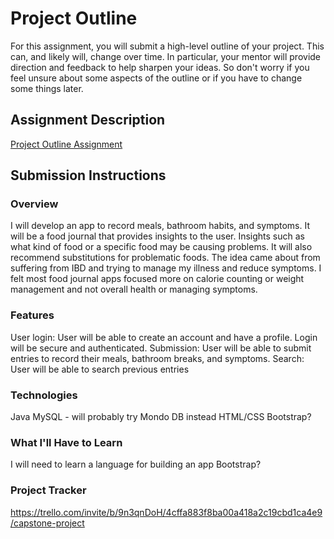 # Project Outline
For this assignment, you will submit a high-level outline of your project. This can, and likely will, change over time. In particular, your mentor will provide direction and feedback to help sharpen your ideas. So don't worry if you feel unsure about some aspects of the outline or if you have to change some things later.

## Assignment Description
[Project Outline Assignment](https://education.launchcode.org/liftoff/modules/assignments/project-outline)

## Submission Instructions

### Overview
I will develop an app to record meals, bathroom habits, and symptoms. It will be a food journal that provides insights to the user.
Insights such as what kind of food or a specific food may be causing problems. It will also recommend substitutions for problematic foods.
The idea came about from suffering from IBD and trying to manage my illness and reduce symptoms.
I felt most food journal apps focused more on calorie counting or weight management and not overall health or managing symptoms. 
### Features
User login: User will be able to create an account and have a profile. Login will be secure and authenticated. 
Submission: User will be able to submit entries to record their meals, bathroom breaks, and symptoms.
Search: User will be able to search previous entries
### Technologies
Java
MySQL - will probably try Mondo DB instead
HTML/CSS
Bootstrap?
### What I'll Have to Learn
I will need to learn a language for building an app
Bootstrap?
### Project Tracker
https://trello.com/invite/b/9n3qnDoH/4cffa883f8ba00a418a2c19cbd1ca4e9/capstone-project
